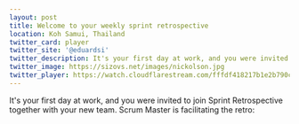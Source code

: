```yaml
---
layout: post
title: Welcome to your weekly sprint retrospective
location: Koh Samui, Thailand
twitter_card: player
twitter_site: '@eduardsi'
twitter_description: It's your first day at work, and you were invited to join Sprint Retrospective together with your new team. Scrum Master is facilitating the retro
twitter_image: https://sizovs.net/images/nickolson.jpg
twitter_player: https://watch.cloudflarestream.com/fffdf418217b1e2b790c8f586cc40f12
---
```


It's your first day at work, and you were invited to join Sprint Retrospective together with your new team. Scrum Master is facilitating the retro:

<stream src="fffdf418217b1e2b790c8f586cc40f12" controls></stream>
<script data-cfasync="false" defer type="text/javascript" src="https://embed.videodelivery.net/embed/r4xu.fla9.latest.js?video=fffdf418217b1e2b790c8f586cc40f12"></script>

